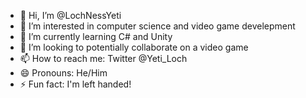 - 👋 Hi, I’m @LochNessYeti
- 👀 I’m interested in computer science and video game develepment
- 🌱 I’m currently learning C# and Unity
- 💞️ I’m looking to potentially collaborate on a video game
- 📫 How to reach me: Twitter @Yeti_Loch
- 😄 Pronouns: He/Him
- ⚡ Fun fact: I'm left handed!

<!---
LochNessYeti/LochNessYeti is a ✨ special ✨ repository because its `README.md` (this file) appears on your GitHub profile.
You can click the Preview link to take a look at your changes.
--->
